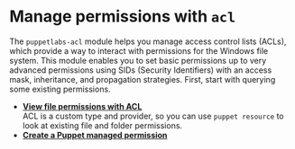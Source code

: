 # Manage permissions with `acl`

The `puppetlabs-acl` module helps you manage access control lists \(ACLs\), which provide a way to interact with permissions for the Windows file system. This module enables you to set basic permissions up to very advanced permissions using SIDs \(Security Identifiers\) with an access mask, inheritance, and propagation strategies. First, start with querying some existing permissions.

-   **[View file permissions with ACL](view_file_permissions_with_acl.md)**  
ACL is a custom type and provider, so you can use `puppet resource` to look at existing file and folder permissions.
-   **[Create a Puppet managed permission](create_puppet_managed_permission.md)**  


